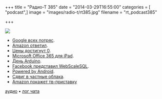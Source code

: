 +++
title = "Радио-Т 385"
date = "2014-03-29T16:55:00"
categories = [ "podcast",]
image = "images/radio-t/rt385.jpg"
filename = "rt_podcast385"

+++

![](https://radio-t.com/images/radio-t/rt385.jpg)

* [Google всех потряс](http://techcrunch.com/2014/03/25/google-launches-managed-virtual-machines-gives-developers-a-middle-ground-between-compute-and-a).
* [Amazon ответил](http://gigaom.com/2014/03/26/amazon-launches-workspaces-new-government-certifications-for-its-cloud/).
* [Цены достигнут 0](http://readwrite.com/2014/03/26/amazon-aws-ec2-s3-price-cuts).
* [Microsoft Office 365 для iPad](http://recode.net/2014/03/27/microsoft-is-selling-office-365-within-ipad-apps-and-apple-is-getting-its-30-percent-cut/).
* [День Arduino](http://gigaom.com/2014/03/29/take-a-moment-today-to-say-thanks-for-arduino/).
* [Facebook представил WebScaleSQL](http://www.opennet.ru/opennews/art.shtml?num=39425).
* [Powered by Android](http://www.geek.com/android/google-mandates-powered-by-android-branding-on-new-devices-1589253/).
* [Сдвиг в частные облака](http://gigaom.com/2014/03/28/tectonic-shift-as-public-cloud-giants-acknowledge-the-power-of-private-deployment-options/).
* [Amazon покажет тв-приставку](http://www.appletvhacks.net/2014/03/27/amazon-to-unveil-its-apple-tv-competitor-next-week/)

[аудио](https://cdn.radio-t.com/rt_podcast385.mp3) • [лог чата](http://chat.radio-t.com/logs/radio-t-385.html)
<audio src="https://cdn.radio-t.com/rt_podcast385.mp3" preload="none"></audio>
